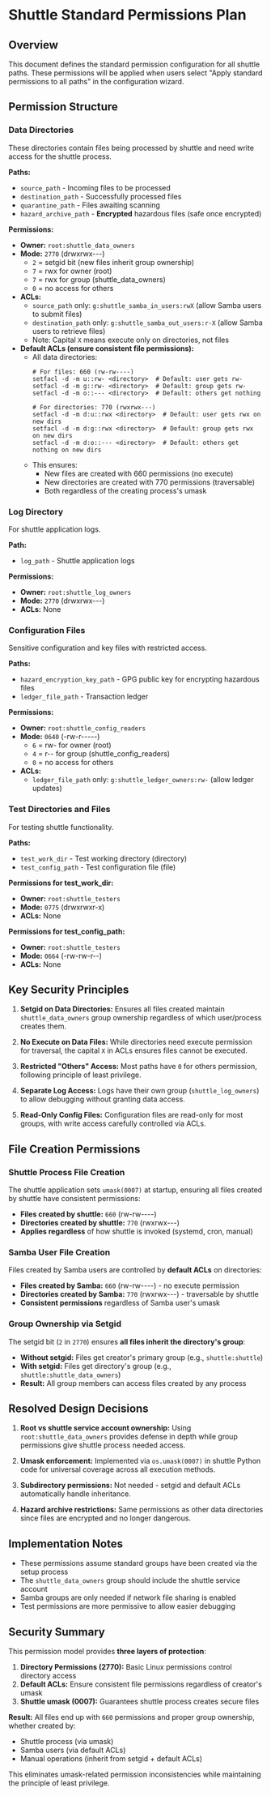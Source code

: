 # Shuttle Standard Permissions Plan

## Overview
This document defines the standard permission configuration for all shuttle paths. These permissions will be applied when users select "Apply standard permissions to all paths" in the configuration wizard.

## Permission Structure

### Data Directories
These directories contain files being processed by shuttle and need write access for the shuttle process.

**Paths:**
- `source_path` - Incoming files to be processed
- `destination_path` - Successfully processed files  
- `quarantine_path` - Files awaiting scanning
- `hazard_archive_path` - **Encrypted** hazardous files (safe once encrypted)

**Permissions:**
- **Owner:** `root:shuttle_data_owners`
- **Mode:** `2770` (drwxrwx---)
  - `2` = setgid bit (new files inherit group ownership)
  - `7` = rwx for owner (root)
  - `7` = rwx for group (shuttle_data_owners)
  - `0` = no access for others
- **ACLs:**
  - `source_path` only: `g:shuttle_samba_in_users:rwX` (allow Samba users to submit files)
  - `destination_path` only: `g:shuttle_samba_out_users:r-X` (allow Samba users to retrieve files)
  - Note: Capital `X` means execute only on directories, not files
- **Default ACLs (ensure consistent file permissions):**
  - All data directories:
    ```
    # For files: 660 (rw-rw----)
    setfacl -d -m u::rw- <directory>  # Default: user gets rw-
    setfacl -d -m g::rw- <directory>  # Default: group gets rw-
    setfacl -d -m o::--- <directory>  # Default: others get nothing
    
    # For directories: 770 (rwxrwx---)
    setfacl -d -m d:u::rwx <directory>  # Default: user gets rwx on new dirs
    setfacl -d -m d:g::rwx <directory>  # Default: group gets rwx on new dirs
    setfacl -d -m d:o::--- <directory>  # Default: others get nothing on new dirs
    ```
  - This ensures:
    - New files are created with 660 permissions (no execute)
    - New directories are created with 770 permissions (traversable)
    - Both regardless of the creating process's umask

### Log Directory
For shuttle application logs.

**Path:**
- `log_path` - Shuttle application logs

**Permissions:**
- **Owner:** `root:shuttle_log_owners`
- **Mode:** `2770` (drwxrwx---)
- **ACLs:** None

### Configuration Files
Sensitive configuration and key files with restricted access.

**Paths:**
- `hazard_encryption_key_path` - GPG public key for encrypting hazardous files
- `ledger_file_path` - Transaction ledger

**Permissions:**
- **Owner:** `root:shuttle_config_readers`
- **Mode:** `0640` (-rw-r-----)
  - `6` = rw- for owner (root)
  - `4` = r-- for group (shuttle_config_readers)
  - `0` = no access for others
- **ACLs:**
  - `ledger_file_path` only: `g:shuttle_ledger_owners:rw-` (allow ledger updates)

### Test Directories and Files
For testing shuttle functionality.

**Paths:**
- `test_work_dir` - Test working directory (directory)
- `test_config_path` - Test configuration file (file)

**Permissions for test_work_dir:**
- **Owner:** `root:shuttle_testers`
- **Mode:** `0775` (drwxrwxr-x)
- **ACLs:** None

**Permissions for test_config_path:**
- **Owner:** `root:shuttle_testers`
- **Mode:** `0664` (-rw-rw-r--)
- **ACLs:** None

## Key Security Principles

1. **Setgid on Data Directories:** Ensures all files created maintain `shuttle_data_owners` group ownership regardless of which user/process creates them.

2. **No Execute on Data Files:** While directories need execute permission for traversal, the capital `X` in ACLs ensures files cannot be executed.

3. **Restricted "Others" Access:** Most paths have `0` for others permission, following principle of least privilege.

4. **Separate Log Access:** Logs have their own group (`shuttle_log_owners`) to allow debugging without granting data access.

5. **Read-Only Config Files:** Configuration files are read-only for most groups, with write access carefully controlled via ACLs.

## File Creation Permissions

### Shuttle Process File Creation
The shuttle application sets `umask(0007)` at startup, ensuring all files created by shuttle have consistent permissions:
- **Files created by shuttle:** `660` (rw-rw----) 
- **Directories created by shuttle:** `770` (rwxrwx---)
- **Applies regardless** of how shuttle is invoked (systemd, cron, manual)

### Samba User File Creation  
Files created by Samba users are controlled by **default ACLs** on directories:
- **Files created by Samba:** `660` (rw-rw----) - no execute permission
- **Directories created by Samba:** `770` (rwxrwx---) - traversable by shuttle
- **Consistent permissions** regardless of Samba user's umask

### Group Ownership via Setgid
The setgid bit (`2` in `2770`) ensures **all files inherit the directory's group**:
- **Without setgid:** Files get creator's primary group (e.g., `shuttle:shuttle`)
- **With setgid:** Files get directory's group (e.g., `shuttle:shuttle_data_owners`)
- **Result:** All group members can access files created by any process

## Resolved Design Decisions

1. **Root vs shuttle service account ownership:** Using `root:shuttle_data_owners` provides defense in depth while group permissions give shuttle process needed access.

2. **Umask enforcement:** Implemented via `os.umask(0007)` in shuttle Python code for universal coverage across all execution methods.

3. **Subdirectory permissions:** Not needed - setgid and default ACLs automatically handle inheritance.

4. **Hazard archive restrictions:** Same permissions as other data directories since files are encrypted and no longer dangerous.

## Implementation Notes

- These permissions assume standard groups have been created via the setup process
- The `shuttle_data_owners` group should include the shuttle service account
- Samba groups are only needed if network file sharing is enabled
- Test permissions are more permissive to allow easier debugging

## Security Summary

This permission model provides **three layers of protection**:

1. **Directory Permissions (2770):** Basic Linux permissions control directory access
2. **Default ACLs:** Ensure consistent file permissions regardless of creator's umask  
3. **Shuttle umask (0007):** Guarantees shuttle process creates secure files

**Result:** All files end up with `660` permissions and proper group ownership, whether created by:
- Shuttle process (via umask)
- Samba users (via default ACLs)  
- Manual operations (inherit from setgid + default ACLs)

This eliminates umask-related permission inconsistencies while maintaining the principle of least privilege.